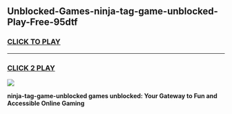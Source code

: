 
## Unblocked-Games-ninja-tag-game-unblocked-Play-Free-95dtf
<h3>
<a href="https://premium76.site?title=ninja-tag-game-unblocked&ref=09A">CLICK TO PLAY</a></h3>
<hr>

<h3>
<a href="https://premium76.site?title=ninja-tag-game-unblocked&ref=09A">CLICK 2 PLAY</a>
  
</h3>

<a href="https://premium76.site?title=ninja-tag-game-unblocked&ref=09A"><img src="https://clearcache.store/games.png"></a>


**ninja-tag-game-unblocked games unblocked: Your Gateway to Fun and Accessible Online Gaming**
